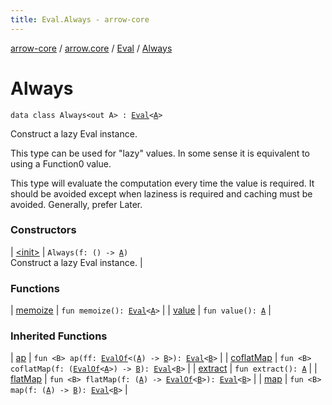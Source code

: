 ```yaml
---
title: Eval.Always - arrow-core
---
```


[arrow-core](../../../index.html) / [arrow.core](../../index.html) / [Eval](../index.html) / [Always](./index.html)

# Always

`data class Always<out A> : `[`Eval`](../index.html)`<`[`A`](index.html#A)`>`

Construct a lazy Eval instance.

This type can be used for "lazy" values. In some sense it is equivalent to using a Function0 value.

This type will evaluate the computation every time the value is required. It should be avoided except when
laziness is required and caching must be avoided. Generally, prefer Later.

### Constructors

| [&lt;init&gt;](-init-.html) | `Always(f: () -> `[`A`](index.html#A)`)`<br>Construct a lazy Eval instance. |

### Functions

| [memoize](memoize.html) | `fun memoize(): `[`Eval`](../index.html)`<`[`A`](index.html#A)`>` |
| [value](value.html) | `fun value(): `[`A`](index.html#A) |

### Inherited Functions

| [ap](../ap.html) | `fun <B> ap(ff: `[`EvalOf`](../../-eval-of.html)`<(`[`A`](../index.html#A)`) -> `[`B`](../ap.html#B)`>): `[`Eval`](../index.html)`<`[`B`](../ap.html#B)`>` |
| [coflatMap](../coflat-map.html) | `fun <B> coflatMap(f: (`[`EvalOf`](../../-eval-of.html)`<`[`A`](../index.html#A)`>) -> `[`B`](../coflat-map.html#B)`): `[`Eval`](../index.html)`<`[`B`](../coflat-map.html#B)`>` |
| [extract](../extract.html) | `fun extract(): `[`A`](../index.html#A) |
| [flatMap](../flat-map.html) | `fun <B> flatMap(f: (`[`A`](../index.html#A)`) -> `[`EvalOf`](../../-eval-of.html)`<`[`B`](../flat-map.html#B)`>): `[`Eval`](../index.html)`<`[`B`](../flat-map.html#B)`>` |
| [map](../map.html) | `fun <B> map(f: (`[`A`](../index.html#A)`) -> `[`B`](../map.html#B)`): `[`Eval`](../index.html)`<`[`B`](../map.html#B)`>` |

